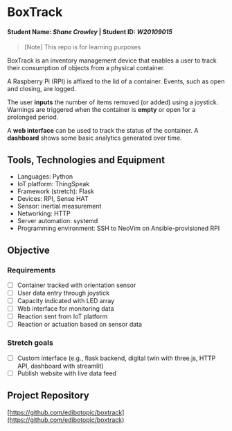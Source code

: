 # BoxTrack

#### Student Name: *Shane Crowley* | Student ID: *W20109015*

> [Note]
> This repo is for learning purposes

BoxTrack is an inventory management device that enables a user to track their
consumption of objects from a physical container.

A Raspberry Pi (RPI) is affixed to the lid of a container.
Events, such as open and closing, are logged.

The user **inputs** the number of items removed (or added) using a joystick.
Warnings are triggered when the container is **empty** or open for a prolonged period.

A **web interface** can be used to track the status of the container.
A **dashboard** shows some basic analytics generated over time.

## Tools, Technologies and Equipment

* Languages: Python
* IoT platform: ThingSpeak
* Framework (stretch): Flask
* Devices: RPI, Sense HAT
* Sensor: inertial measurement
* Networking: HTTP
* Server automation: systemd
* Programming environment: SSH to NeoVim on Ansible-provisioned RPI

## Objective

### Requirements

- [ ] Container tracked with orientation sensor
- [ ] User data entry through joystick
- [ ] Capacity indicated with LED array
- [ ] Web interface for monitoring data
- [ ] Reaction sent from IoT platform
- [ ] Reaction or actuation based on sensor data

### Stretch goals

- [ ] Custom interface (e.g., flask backend, digital twin with three.js, HTTP API, dashboard with streamlit)
- [ ] Publish website with live data feed

## Project Repository

[https://github.com/edibotopic/boxtrack](https://github.com/edibotopic/boxtrack)
